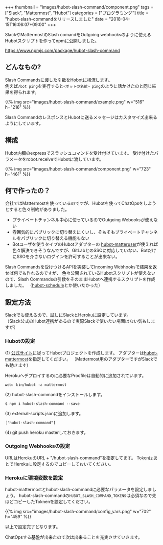 +++
thumbnail = "images/hubot-slash-command/component.png"
tags = ["Slack", "Mattermost", "Hubot"]
categories = ["プログラミング"]
title = "hubot-slash-commandをリリースしました"
date = "2018-04-15T16:06:07+09:00"
+++

SlackやMattermostのSlash comandをOutgoing webhooksのように使えるHubotスクリプトを作ってnpmに公開しました。

https://www.npmjs.com/package/hubot-slash-command

## どんなもの?

Slash Commandsに渡した引数をHobotに横流します。  
例えば`/bot ping`を実行すると`<ボットの名前> ping`のように話かけたのと同じ結果を得られます。

{{% img src="images/hubot-slash-command/example.png" w="516" h="216" %}}

Slash CommandのレスポンスとHubotに送るメッセージはカスタマイズ出来るようにしています。

## 構成

Hubot内臓のexpressでスラッシュコマンドを受け付けています。
受け付けたパラメータをrobot.receiveでHubotに渡しています。

{{% img src="images/hubot-slash-command/component.png" w="723" h="461" %}}

## 何で作ったの？

会社ではMattermostを使っているのですが、Hubotを使ってChatOpsをしようとすると色々制約がありました。

- プライベートチャンネル中心に使っているのでOutgoing Webooksが使えない
- 雰囲気的にパブリックに切り替えにくいし、そもそもプライベートチャンネルをパブリックに切り替える機能もない
- Botユーザを使うタイプのHubotアダプターの [hubot-matteruser](https://github.com/loafoe/hubot-matteruser/)が使えれば色々解決できそうなんですが、GitLabとのSSOに対応していない、BotだけにSSOを介さないログインを許可することが出来ない。

Slash Commandsを受けつけるAPIを実装してIncoming Webhooksで結果を返せば何でも作れるのですが、
色々公開されているHubotスクリプトが使えないので、Slash Commandsの引数をそのままHubotへ連携するスクリプトを作成しました。
（[hubot-schedule](https://github.com/matsukaz/hubot-schedule)とか使いたかった）

## 設定方法

Slackでも使えるので、試しにSlackとHerokuに設定しています。  
（Slack公式のHubot連携があるので実際Slackで使いたい場面はない気もしますが）


### Hubotの設定
(1) [公式サイト](https://hubot.github.com/docs/)に従ってHubotプロジェクトを作成します。
アダプターは[hubot-mattermost](https://www.npmjs.com/package/hubot-mattermost)を指定してください。
（Mattermost用のアダプターですがSlackでも動きます）

Herokuへデプロイするのに必要なProcfileは自動的に追加されています。

```
web: bin/hubot -a mattermost
```


(2) hubot-slash-commandをインストールします。

```
$ npm i hubot-slash-command --save
```

(3) external-scripts.jsonに追加します。

```
["hubot-slash-command"]
```

(4) git push heroku masterしておきます。

### Outgoing Webhooksの設定

URLはHerokuのURL + "/hubot-slash-command"を指定してます。
TokenはあとでHerokuに設定するのでコピーしておいてください。

### Herokuに環境変数を設定

hubot-mattermostとhubot-slash-commandに必要なパラメータを設定しましょう。
hubot-slash-commandの`HUBOT_SLASH_COMMAND_TOKENS`は必須なので先ほどコピーしたToknenを設定してください。

{{% img src="images/hubot-slash-command/config_vars.png" w="702" h="459" %}}

以上で設定完了となります。

ChatOpsする基盤が出来たので次は出来ることを充実させていきます。


